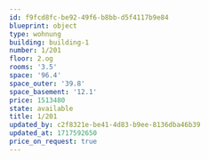 ```yaml
---
id: f9fcd8fc-be92-49f6-b8bb-d5f4117b9e84
blueprint: object
type: wohnung
building: building-1
number: 1/201
floor: 2.og
rooms: '3.5'
space: '96.4'
space_outer: '39.8'
space_basement: '12.1'
price: 1513480
state: available
title: 1/201
updated_by: c2f8321e-be41-4d83-b9ee-8136dba46b39
updated_at: 1717592650
price_on_request: true
---
```

